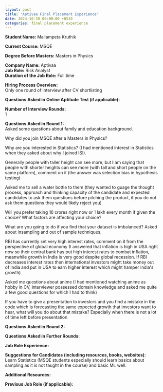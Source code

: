 ```yaml
---
layout: post
title: "Aptivaa Final Placement Experience"
date: 2024-10-30 00:00:00 +0530
categories: final placement experience
---
```


**Student Name:** Mallampeta Kruthik  

**Current Course:** MSQE  

**Degree Before Masters:** Masters in Physics  

**Company Name:** Aptivaa  
**Job Role:** Risk Analyst  
**Duration of the Job Role:** Full time  

**Hiring Process Overview:**  
Only one round of interview after CV shortlisting

**Questions Asked in Online Aptitude Test (if applicable):**  


**Number of Interview Rounds:**  
1

**Questions Asked in Round 1:**  
Asked some questions about family and education background.

Why did you join MSQE after a Masters in Physics?

Why are you interested in Statistics? (I had mentioned interest in Statistics when they asked about why I joined ISI).

Generally people with taller height can see more, but I am saying that people with shorter heights can see more (with tall and short people on the same platform), comment on it
(the answer was selection bias in hypothesis testing)

Asked me to sell a water bottle to them (they wanted to guage the thought process, approach and thinking capacity of the candidate and expected candidates to ask them questions before pitching the product, if you do not ask them questions they would likely reject you)

Will you prefer taking 10 crores right now or 1 lakh every month if given the choice? What factors are affecting your choice?

What are you going to do if you find that your dataset is imbalanced? Asked about insampling and out of sample techniques.

RBI has currently set very high interest rates, comment on it from the perspective of global economy (I answered that inflation is high in USA right now so their central bank has put high interest rates to combat inflation, meanwhile growth in India is very good despite global recession. If RBI decreases interest rates then international investors might take money out of India and put in USA to earn higher interest which might hamper India's growth)

Asked me questions about anime (I had mentioned watching anime as hobby in CV, interviewer possessed domain knowledge and asked me quite a few good questions for which I had to think)

If you have to give a presentation to investors and you find a mistake in the code which is forecasting the same expected growth that investors want to hear, what will you do about that mistake? Especially when there is not a lot of time left before presentation.

**Questions Asked in Round 2:**  


**Questions Asked in Further Rounds:**  


**Job Role Experience:**  


**Suggestions for Candidates (including resources, books, websites):**  
Learn Statistics (MSQE students especially should learn basics about sampling as it is not taught in the course) and basic ML well.

**Additional Resources:**  


**Previous Job Role (if applicable):**  


